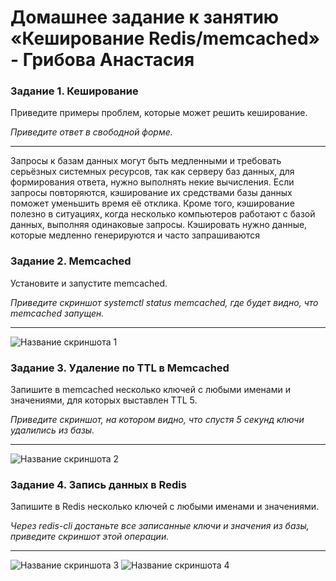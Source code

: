 # Домашнее задание к занятию «Кеширование Redis/memcached» - Грибова Анастасия

### Задание 1. Кеширование 

Приведите примеры проблем, которые может решить кеширование. 

*Приведите ответ в свободной форме.*

---
Запросы к базам данных могут быть медленными и требовать серьёзных системных ресурсов, так как серверу баз данных, для формирования ответа, нужно выполнять некие вычисления. Если запросы повторяются, кэширование их средствами базы данных поможет уменьшить время её отклика. Кроме того, кэширование полезно в ситуациях, когда несколько компьютеров работают с базой данных, выполняя одинаковые запросы. Кэшировать нужно данные, которые медленно генерируются и часто запрашиваются

### Задание 2. Memcached

Установите и запустите memcached.

*Приведите скриншот systemctl status memcached, где будет видно, что memcached запущен.*

---
![Название скриншота 1](https://github.com/gribova-anastasia/srlb-17/blob/ee8efd84a28e52187540a44150c7d6b0aff8efcd/memcached.png)

### Задание 3. Удаление по TTL в Memcached

Запишите в memcached несколько ключей с любыми именами и значениями, для которых выставлен TTL 5. 

*Приведите скриншот, на котором видно, что спустя 5 секунд ключи удалились из базы.*

---
![Название скриншота 2](https://github.com/gribova-anastasia/srlb-17/blob/1f1040250738fdf06b23f2ec25be34cb73fe4aa9/memcached2.png)


### Задание 4. Запись данных в Redis

Запишите в Redis несколько ключей с любыми именами и значениями. 

*Через redis-cli достаньте все записанные ключи и значения из базы, приведите скриншот этой операции.*

---
![Название скриншота 3](https://github.com/gribova-anastasia/srlb-17/blob/1f1040250738fdf06b23f2ec25be34cb73fe4aa9/redis.png)
![Название скриншота 4](https://github.com/gribova-anastasia/srlb-17/blob/1f1040250738fdf06b23f2ec25be34cb73fe4aa9/redis2.png)

